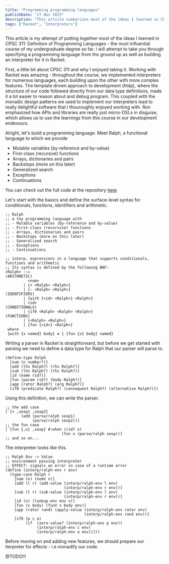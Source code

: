 ```yaml
---
title: "Programming programming languages"
publishDate: "27 Nov 2023"
description: "This article summarizes most of the ideas I learned in CPSC 311: Definition of Programming Languages"
tags: ["Racket", "Interpreters"]
---
```

This article is my attempt of putting together most of the ideas I learned in CPSC 311: Definition of Programming Languages - the most influential course of my undergraduate degree so far. I will attempt to take you through specifying a programming language from the ground up as well as building an interpreter for it in Racket. 

First, a little bit about CPSC 311 and why I enjoyed taking it. Working with Racket was amazing -  throughout the course, we implemented interpreters for numerous languages, each building upon the other with more complex features. The template driven approach to development (htdp), where the structure of our code followed directly from our data type definitions, made it a lot easier to reason about and debug program. This coupled with the monadic design patterns we used to implement our interpreters lead to really delightful software that I thouroughly enjoyed working with. Ron emphasized how APIs and libraries are really just micro-DSLs in disguise, which allows us to use the learnings from this course in our development endevours. 

Alright, let's build a programming language. Meet Ralph, a functional language to which we provide
- Mutable variables (by-reference and by-value)
- First-class (recursive) functions
- Arrays, dictionaries and pairs
- Backstops (more on this later)
- Generalized search
- Exceptions
- Continuations

You can check out the full code at the repository [here](https://github.com/kumarpit/ralph)

Let's start with the basics and define the surface-level syntax for conditionals, functions, identifiers and arithmetic.

```Racket
;; Ralph
;; a toy programming language with 
;; - Mutable variables (by-reference and by-value)
;; - First-class (recursive) functions
;; - Arrays, dictionaries and pairs
;; - Backstops (more on this later)
;; - Generalized search
;; - Exceptions
;; - Continuations

;; interp. expressions in a language that supports conditionals, functions and arithmetic
;; Its syntax is defined by the following BNF:
<Ralph> ::=
(ARITHMETIC)
          <num>
        | {+ <Ralph> <Ralph>}
        | {- <Ralph> <Ralph>}
(IDENTIFIERS)
        | {with {<id> <Ralph>} <Ralph>}
        | <id>
(CONDITIONALS)
        | {if0 <Ralph> <Ralph> <Ralph>}
(FUNCTIONS)
        | {<Ralph> <Ralph>}
        | {fun {<id>} <Ralph>}
 where
 {with {x named} body} ≡ { {fun {x} body} named}
```

Writing a parser in Racket is straighforward, but before we get started with parsing we need to define a data type for Ralph that our parser will parse to. 

```Racket
(define-type Ralph
  [num (n number?)]
  [add (lhs Ralph?) (rhs Ralph?)]
  [sub (lhs Ralph?) (rhs Ralph?)]
  [id (name rid?)] 
  [fun (param rid?) (body Ralph?)]
  [app (rator Ralph?) (arg Ralph?)]
  [if0 (predicate Ralph?) (consequent Ralph?) (alternative Ralph?)])
```

Using this definition, we can write the parser.

```Racket
;; the add case
[`{+ ,sexp1 ,sexp2}
       (add (parse/ralph sexp1)
            (parse/ralph sexp2))]
;; the fun case
[`{fun {,x} ,sexp} #:when (rid? x)
                         (fun x (parse/ralph sexp))]
;; and so on...
```

The interpreter looks like this.

```Racket
;; Ralph Env -> Value
;; environment passing interpreter
;; EFFECT: signals an error in case of a runtime error
(define (interp/ralph-env r env)
  (type-case Ralph r
    [num (n) (numV n)]
    [add (l r) (add-value (interp/ralph-env l env)
                          (interp/ralph-env r env))]
    [sub (l r) (sub-value (interp/ralph-env l env)
                          (interp/ralph-env r env))]
    [id (x) (lookup-env env x)]
    [fun (x body) (funV x body env)]
    [app (rator rand) (apply-value (interp/ralph-env rator env)
                                   (interp/ralph-env rand env))]
    [if0 (p c a)
         (if  (zero-value? (interp/ralph-env p env))
              (interp/ralph-env c env)
              (interp/ralph-env a env))]))
```

Before moving on and adding new features, we should prepare our iterpreter for effects - i.e monadify our code.

@TODO!!!
